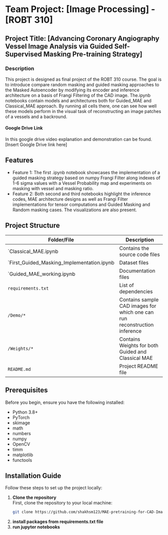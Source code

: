 # Team Project: [Image Processing] - [ROBT 310]

## Project Title: [Advancing Coronary Angiography Vessel Image Analysis via Guided Self-Supervised Masking Pre-training Strategy]

### Description
This project is designed as final project of the ROBT 310 course. The goal is to introduce compare random masking and guided masking approaches to the Masked Autoencoder by modifying its encoder and inference architecture on a basis of Frangi Filtering of the CAD image. The.ipynb notebooks contain models and architectures both for Guided_MAE and Classical_MAE approach.
By running all cells there, one can see how well these models perform in the visual task of reconstructing an image patches of a vessels and a backround. 


#### Google Drive Link
In this google drive video explanation and demonstration can be found.
[Insert Google Drive link here]

## Features
- Feature 1: The first .ipynb notebook showcases the implementation of a guided masking strategy based on numpy Frangi Filter along indexes of 1-6 sigma values with a Vessel Probability map and experiments on masking with vessel and masking ratio. 
- Feature 2: Both second and third notebooks highlight the inference codes, MAE architecture designs as well as Frangi Filter implementations for tensor computations and Guided Masking and Random masking cases. The visualizations are also present.

## Project Structure

| Folder/File         | Description                                         |
|---------------------|-----------------------------------------------------|
| `Classical_MAE.ipynb| Contains the source code files                      |
| `First_Guided_Masking_Implementation.ipynb| Dataset files                                       |
| `Guided_MAE_working.ipynb| Documentation files                                 |
| `requirements.txt`  | List of dependencies           |
| `/Demo/*`            | Contains sample CAD images for which one can run reconstruction inference                |
| `/Weights/*`            | Contains Weights for both Guided and Classical MAE                |
| `README.md`         | Project README file                                 |



## Prerequisites
Before you begin, ensure you have the following installed:

- Python 3.8+
- PyTorch
- skimage
- math
- numbers
- numpy
- OpenCV
- timm
- matplotlib
- functools

  
## Installation Guide
Follow these steps to set up the project locally:

1. **Clone the repository**  
   First, clone the repository to your local machine:
   ```bash
   git clone https://github.com/shakhsm123/MAE-pretraining-for-CAD-Images.git
2. **install packages from requirements.txt file**
3. **run jupyter notebooks**

